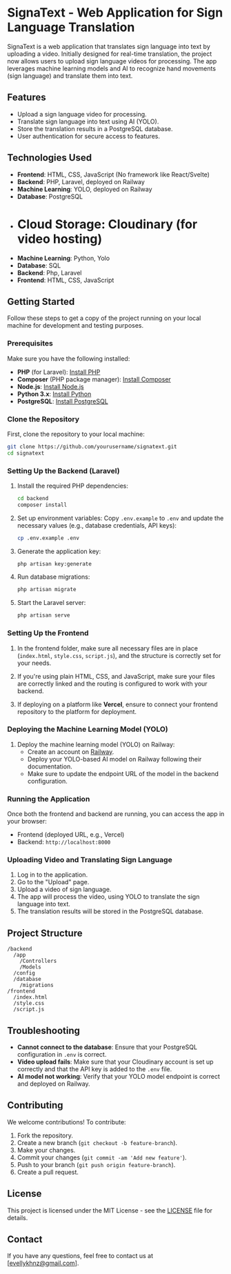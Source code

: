 # SignaText - Web Application for Sign Language Translation

SignaText is a web application that translates sign language into text by uploading a video. Initially designed for real-time translation, the project now allows users to upload sign language videos for processing. The app leverages machine learning models and AI to recognize hand movements (sign language) and translate them into text.

## Features

- Upload a sign language video for processing.
- Translate sign language into text using AI (YOLO).
- Store the translation results in a PostgreSQL database.
- User authentication for secure access to features.

## Technologies Used

- **Frontend**: HTML, CSS, JavaScript (No framework like React/Svelte)
- **Backend**: PHP, Laravel, deployed on Railway
- **Machine Learning**: YOLO, deployed on Railway
- **Database**: PostgreSQL
- # **Cloud Storage**: Cloudinary (for video hosting)
- **Machine Learning**: Python, Yolo
- **Database**: SQL
- **Backend**: Php, Laravel
- **Frontend**: HTML, CSS, JavaScript

## Getting Started

Follow these steps to get a copy of the project running on your local machine for development and testing purposes.

### Prerequisites

Make sure you have the following installed:

- **PHP** (for Laravel): [Install PHP](https://www.php.net/downloads.php)
- **Composer** (PHP package manager): [Install Composer](https://getcomposer.org/)
- **Node.js**: [Install Node.js](https://nodejs.org/)
- **Python 3.x**: [Install Python](https://www.python.org/)
- **PostgreSQL**: [Install PostgreSQL](https://www.postgresql.org/download/)

### Clone the Repository

First, clone the repository to your local machine:

```bash
git clone https://github.com/yourusername/signatext.git
cd signatext
```

### Setting Up the Backend (Laravel)

1. Install the required PHP dependencies:

   ```bash
   cd backend
   composer install
   ```

2. Set up environment variables:
   Copy `.env.example` to `.env` and update the necessary values (e.g., database credentials, API keys):

   ```bash
   cp .env.example .env
   ```

3. Generate the application key:

   ```bash
   php artisan key:generate
   ```

4. Run database migrations:

   ```bash
   php artisan migrate
   ```

5. Start the Laravel server:
   ```bash
   php artisan serve
   ```

### Setting Up the Frontend

1. In the frontend folder, make sure all necessary files are in place (`index.html`, `style.css`, `script.js`), and the structure is correctly set for your needs.

2. If you're using plain HTML, CSS, and JavaScript, make sure your files are correctly linked and the routing is configured to work with your backend.

3. If deploying on a platform like **Vercel**, ensure to connect your frontend repository to the platform for deployment.

### Deploying the Machine Learning Model (YOLO)

1. Deploy the machine learning model (YOLO) on Railway:
   - Create an account on [Railway](https://railway.app/).
   - Deploy your YOLO-based AI model on Railway following their documentation.
   - Make sure to update the endpoint URL of the model in the backend configuration.

### Running the Application

Once both the frontend and backend are running, you can access the app in your browser:

- Frontend (deployed URL, e.g., Vercel)
- Backend: `http://localhost:8000`

### Uploading Video and Translating Sign Language

1. Log in to the application.
2. Go to the "Upload" page.
3. Upload a video of sign language.
4. The app will process the video, using YOLO to translate the sign language into text.
5. The translation results will be stored in the PostgreSQL database.

## Project Structure

```
/backend
  /app
    /Controllers
    /Models
  /config
  /database
    /migrations
/frontend
  /index.html
  /style.css
  /script.js
```

## Troubleshooting

- **Cannot connect to the database**: Ensure that your PostgreSQL configuration in `.env` is correct.
- **Video upload fails**: Make sure that your Cloudinary account is set up correctly and that the API key is added to the `.env` file.
- **AI model not working**: Verify that your YOLO model endpoint is correct and deployed on Railway.

## Contributing

We welcome contributions! To contribute:

1. Fork the repository.
2. Create a new branch (`git checkout -b feature-branch`).
3. Make your changes.
4. Commit your changes (`git commit -am 'Add new feature'`).
5. Push to your branch (`git push origin feature-branch`).
6. Create a pull request.

## License

This project is licensed under the MIT License - see the [LICENSE](LICENSE) file for details.

## Contact

If you have any questions, feel free to contact us at [evellykhnz@gmail.com].
